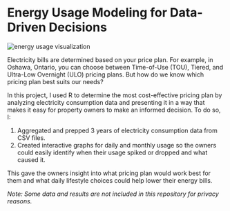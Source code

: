 # Energy Usage Modeling for Data-Driven Decisions

![energy usage visualization](./thumbnail-readme.gif)

Electricity bills are determined based on your price plan. For example, in Oshawa, Ontario, you can choose between Time-of-Use (TOU), Tiered, and Ultra-Low Overnight (ULO) pricing plans.
But how do we know which pricing plan best suits our needs?

In this project, I used R to determine the most cost-effective pricing plan by analyzing electricity consumption data and presenting it in a way that makes it easy for property owners to make an informed decision. To do so, I:

1. Aggregated and prepped 3 years of electricity consumption data from CSV files.
2. Created interactive graphs for daily and monthly usage so the owners could easily identify when their usage spiked or dropped and what caused it.

This gave the owners insight into what pricing plan would work best for them and what daily lifestyle choices could help lower their energy bills.

*Note: Some data and results are not included in this repository for privacy reasons.*
